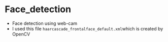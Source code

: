 # Face_detection
- Face detection using web-cam 
- I used this file ```haarcascade_frontalface_default.xml```which is created by OpenCV

